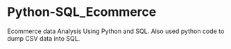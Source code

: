 # Python-SQL_Ecommerce
Ecommerce data Analysis Using Python and SQL. Also used python code to dump CSV data into SQL.
